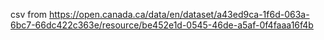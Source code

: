 csv from https://open.canada.ca/data/en/dataset/a43ed9ca-1f6d-063a-6bc7-66dc422c363e/resource/be452e1d-0545-46de-a5af-0f4faaa16f4b
